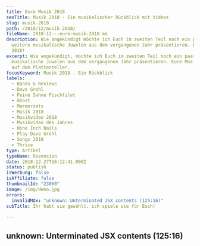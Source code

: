 ```yaml
---
title: Eure Musik 2018
seoTitle: Musik 2018 - Ein musikalischer Rückblick mit Videos
slug: musik-2018
path: /2018/12/musik-2018/
fileName: 2018-12---eure-musik-2018.md
description: Wie angekündigt möchte ich Euch im zweiten Teil noch ein paar
  weitere musikalische Juwelen aus dem vergangenen Jahr präsentieren. Eure Musik
  2018!
excerpt: Wie angekündigt, möchte ich Euch im zweiten Teil noch ein paar weitere
  musikalische Juwelen aus dem vergangenen Jahr präsentieren. Eure Musik 2018
  auf dem Plattenteller.
focusKeyword: Musik 2018 - Ein Rückblick
labels:
  - Bands & Reviews
  - Dave Grohl
  - Feine Sahne Fischfilet
  - Ghost
  - Marmorzets
  - Musik 2018
  - Musikvideo 2018
  - Musikvideo des Jahres
  - Nine Inch Nails
  - Play Dave Grohl
  - Songs 2018
  - Thrice
type: Artikel
typeName: Rezension
date: 2018-12-27T16:12:41.000Z
status: publish
isWerbung: false
isAffiliate: false
thumbnailId: "23060"
image: /img/demo.jpg
errors:
  invalidMdx: "unknown: Unterminated JSX contents (125:16)"
subTitle: Ihr habt sie gewählt, ich spiele sie für Euch!
  
---
```


## unknown: Unterminated JSX contents (125:16)

<!--
**Meine [10 Songs 2018](/2018/12/meine-10-songs-2018/) kennt Ihr ja schon. Wie
angekündigt, möchte ich Euch im zweiten Teil noch ein paar weitere musikalische
Juwelen aus dem vergangenen Jahr präsentieren. Ihr habt sie selbst ausgewählt.**

Wie ich Euch schon erzählt habe, ist es mir nicht unbedingt leicht gefallen, aus
meiner **"100 Alben aus 2018 Liste"** einen Bodensatz aus 10 Songs abzuschöpfen.
Zu den von mir ausgewählten und bevorzugten Alben und Songs kommen außerdem
natürlich noch viele weitere hinzu, die 2018 das Licht der Welt erblickt haben.
Um meinen Blick nicht auf die Fläche hinter dem musikalischen Tellerrand zu
beschränken, habe ich Euch nach Euren Favoriten gefragt.

![ | full](http://cardamonchai.com/wp-content/uploads/2018/12/tweet.png)

Auch, wenn ich es zunächst vorhatte, folgt dieser zweite Teil meines
musikalischen Jahresrückblicks keiner klaren Listenstruktur. Er ist vielmehr
eine kleine aber feine Sammlung an Tipps, die in den letzten Tagen bei mir
eingegangen sind. Ich wünsche Euch viel Spaß beim Konsumieren.

## Eure Songs des Jahres - welche waren es?

Ich habe mich mich nicht nur bei Twitter umgehört. So ziemlich allen, denen ich
in den letzten Tagen begegnet bin, habe ich die Frage nach dem Lieblingssong/der
Lieblingsplatte 2018 gestellt.

Der Song des Jahres meiner Bestie Caro ist ganz klar "The Grey" vom neuen Thrice
Album "Palms". Das kommt auf meiner 100 Alben Liste auch vor. Doch dazu im
fünften und sechsten Teil dieser Artikelserie mehr.

<iframe src="https://www.youtube.com/embed/CCowWugcmHQ" width="560" height="315" frameborder="0" allowfullscreen="allowfullscreen"></iframe>

Gerd fand klare Worte:

> "Mein Song des Jahres ist ganz klar 'Climb' vom Everlast Album 'Whitey Ford's
> House Of Pain'! Erdig, kernig, Everlast at his best. Like in the old days. Und
> dann der Text. Wäre ich ein Lyriker wäre ich stolz, wenn er von mir wäre..."

<iframe src="https://www.youtube.com/embed/GauBxzLVT5M" width="560" height="315" frameborder="0" allowfullscreen="allowfullscreen"></iframe>

Von meiner herzallerliebsten [Hoochi](http://www.hoochiswelt.de/) kamen gleich
drei Songs "Feierabend" vom Grossstadtgeflüster Album "Grossstadtgeflüster",
"Alles auf Rausch" vom Feine Sahne Fischfilet Kracher "Sturm &amp; Dreck"
(dieses Lieblingslied hat sie mit einigen von Euch gemeinsam, siehe weiter
unten) und "Zuhause" von Fynn Kliemanns Werk "Nie". Zu letzerem gibt es ein
ziemlich nettes Video. Für die Produktion hat Fynn nicht weniger als 43 Personen
tätowiert.

<iframe src="https://www.youtube.com/embed/9OPgbEWLtSM" width="560" height="315" frameborder="0" allowfullscreen="allowfullscreen"></iframe>

Nina von [The Anchored Vegan](https://anchoredvegan.wordpress.com/) hat sich für
"Wie Zuhause" vom Alligatoah Album "Schlaftabletten, Rotwein V" entschieden.

<iframe src="https://www.youtube.com/embed/nYJShuA9F84" width="560" height="315" frameborder="0" allowfullscreen="allowfullscreen"></iframe>

Peter hat erst ein bisschen rumgequängelt, weil ich ihm nichts vom geplanten
Artikel erzählt habe (sorry Peter ;-) ) und mir dann seine drei Liebings-Songs
des Jahres verraten: "Everything Connected" von der Jon Hopkins Platte
"Singularity", "All Directions" von der Son Lux Scheibe "Brighter Wounds", sowie
"Walking On Cursed Soil". Das Stück ist auf dem aktuellen Ancient Methods Album
"The Jericho Records" erschienen. Da wir mit Jon Hopkins eine Gemeinsamkeit in
der Musiksammlung haben, möchte ich an dieser Stelle gerne "Everything
Connected" anspielen.

<iframe src="https://www.youtube.com/embed/t-w-XSbVDsI" width="560" height="315" frameborder="0" allowfullscreen="allowfullscreen"></iframe>

Twitterer Sascha findet das im Januar erschienene Marmozets Album "Knowing What
You Know Know" ziemlich gut. Ich habe hier mal den Song "Major System Error" für
Euch als Video.

<iframe src="https://www.youtube.com/embed/s-Sh263ZhMc" width="560" height="315" frameborder="0" allowfullscreen="allowfullscreen"></iframe>

## Das Musikvideo des Jahres

Großer Beliebtheit erfreute sich auch die herausragende und bis zur perfekten
Präzision getimte Aufnahme von Dave Grohl. Der rund 23-minütige Titel "Play"
hätte es um ein Haar in meine 10 Songs 2018 Liste geschafft. Bei dem Stück Film,
das es dazu gibt, handelt es sich, das kann man ganz klar sagen und da wird mir
auch jede\*r recht geben, egal, welchen Musikgeschmack er/sie mit sich
spazierenträgt, um das Musikvideo des Jahres. Da gibt es keine Zweifel. Wer es
also bis jetzt nicht gesehen hat: Nehmt Euch die Zeit! Es lohnt sich wirklich
sehr!

<iframe id="davegrohljump" src="https://www.youtube.com/embed/e05H80-k0mY" width="560" height="315" frameborder="0" allowfullscreen="allowfullscreen"></iframe>

### The Prodigy kicken immer noch!

Eine Combo, die hier unbedingt noch erwähnt werden möchte, ist The Prodigy. Die
Jungs aus Großbritannien vereinte in den 1990ern Rocker und Raver und haut
seither laut auf den Putz. Mit ungebremster Kraft. Ich weiß gar nicht, wer mir
neulich schrieb "The Prodigy kicken immer noch!" - egal. Ich kann diesen Satz,
so wie er jetzt hier steht, unterschreiben. Keith Flint und seine Mannen haben
einen Platz in diesem Blog auf jeden Fall verdient. Hier sind sie mit "We live
forever" vom Album "No Tourists". Weil es so schön passt, weil ich mit dieser
Band auf der Bühne damals einige der besten Stunden überhaupt erlebt habe und
weil sie immer noch kicken!

<iframe src="https://www.youtube.com/embed/4RT0uHn8RUg" width="560" height="315" frameborder="0" allowfullscreen="allowfullscreen"></iframe>

An dieser Stelle möchte ich gerne einen Kommentar vom Schallplattenhändler
meines Vertrauens Martin einfügen:

> "Einen Song des Jahres habe ich so spontan nicht parat, auch beim Album tue
> ich mir schwer. 'Bu Bir Ruya' von Dirtmusic fand ich ziemlich gut. Die meist
> verkaufte Platte ist bei mir im Laden wohl 'Anthem of the Peaceful Army' von
> Greta Van Fleet. Einfach ist es für mich, das schlechteste Album des Jahres zu
> benennen: Sting &amp; Shaggy '44/876'".

Da hatte er dann auch gleich noch eine Geschichte von einem schaurigen
Konzertabend dazu auf Lager. Die erspare ich Euch jedoch und lege stattdessen
"The Crossing Border" von Dirtmusic für Euch auf.

<iframe src="https://www.youtube.com/embed/q5pI7caH2RM" width="560" height="315" frameborder="0" allowfullscreen="allowfullscreen"></iframe>

Insgesamt kamen nach dem oben gezeigten Tweet meinerseits ziemlich viele Stimmen
in meinem DM-Postfach an, die für das mit dem Grammy ausgezeichnete neue Ghost
Album "Prequelle" stimmten. Da kam mir die Idee, die von Euch favorisierten
Lieder mit einem meiner **"Songs des Jahres"**  ("God Break Down The Door" von
Nine Inch Nails") in eine Umfrage zu packen. Diese führte nach einem Tag zum
folgenden Ergebnis:

![songs-des-jahres | full](http://cardamonchai.com/wp-content/uploads/2018/12/ergebnis-twitter-umfrage.png)

## Hier kommen Eure Favoriten

Es ist nun also endlich soweit. Ihr habt sie gewählt. Hier kommen Eure
Favoriten! Platz 1 bis Platz 3 - viel Spaß damit!

![Dave Grohl - Foto: tobbo, Pixabay](http://cardamonchai.com/wp-content/uploads/2018/12/singers-554241_1280-520x371.jpg)

<ol>
    <li>
<h4>Feine Sahne Fischfilet "Alles Auf Rausch" vom Album "Sturm &amp; Dreck"
<iframe src="https://www.youtube.com/embed/0eKGL0h7VoE" width="560" height="315" frameborder="0" allowfullscreen="allowfullscreen"></iframe></h4>
</li>
    <li>
<h4>Ghost "Rats" vom Album "Prequelle"
<iframe src="https://www.youtube.com/embed/C_ijc7A5oAc" width="560" height="315" frameborder="0" allowfullscreen="allowfullscreen"></iframe></h4>
</li>
    <li>
<h4>Dave Grohl "Play" 
[

Dave durftet Ihr ja weiter oben bereits bewundern. Daher hier "nur" ein schönes
Lichtbild des Herrn. Wenn Ihr drauf klickt, landet Ihr wieder oben beim Video.

In Teil 3 und vier dieser Serie werde ich Euch unter anderem die Best-of-2018
Listen meiner beiden Lieblings-Konzertbegleiter präsentieren. Bleibt also dran.
Es bleibt auf alle Fälle musikalisch.

[Hier geht es zu Teil 3](/2018/12/valentins-11-alben-des-jahres-2018/)

<small>Danke an Pixabay-User [tobbo](https://pixabay.com/de/users/tobbo-620455/)
für das tolle Dave Grohl Foto!</small>

-->

  